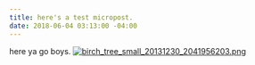 ```yaml
---
title: here's a test micropost.
date: 2018-06-04 03:13:00 -04:00
---
```


here ya go boys. [![birch_tree_small_20131230_2041956203.png](/uploads/birch_tree_small_20131230_2041956203.png)](/uploads/birch_tree_small_20131230_2041956203.png)